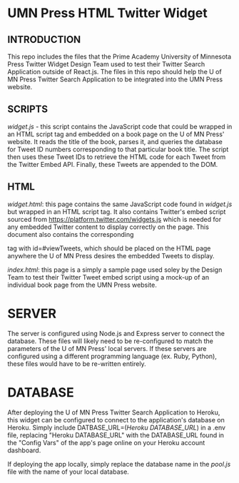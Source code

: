 # UMN Press HTML Twitter Widget

## INTRODUCTION
This repo includes the files that the Prime Academy University of Minnesota Press Twitter Widget Design Team used to test their Twitter Search Application outside of React.js.  The files in this repo should help the U of MN Press Twitter Search Application to be integrated into the UMN Press website. 

## SCRIPTS
*widget.js* - this script contains the JavaScript code that could be wrapped in an HTML script tag and embedded on a book page on the U of MN Press' website.  It reads the title of the book, parses it, and queries the database for Tweet ID numbers corresponding to that particular book title.  The script then uses these Tweet IDs to retrieve the HTML code for each Tweet from the Twitter Embed API.  Finally, these Tweets are appended to the DOM.


## HTML
*widget.html*: this page contains the same JavaScript code found in *widget.js* but wrapped in an HTML script tag.  It also contains Twitter's embed script sourced from https://platform.twitter.com/widgets.js which is needed for any embedded Twitter content to display correctly on the page.  This document also contains the corresponding <div> tag with id=#viewTweets, which should be placed on the HTML page anywhere the U of MN Press desires the embedded Tweets to display.  

*index.html*: this page is a simply a sample page used soley by the Design Team to test their Twitter Tweet embed script using a mock-up of an individual book page from the UMN Press website.


# SERVER
The server is configured using Node.js and Express server to connect the database.  These files will likely need to be re-configured to match the parameters of the U of MN Press' local servers.  If these servers are configured using a different programming language (ex. Ruby, Python), these files would have to be re-written entirely.


# DATABASE
After deploying the U of MN Press Twitter Search Application to Heroku, this widget can be configured to connect to the application's database on Heroku.  Simply include DATBASE_URL=(*Heroku DATABASE_URL*) in a .env file, replacing "Heroku DATABASE_URL" with the DATABASE_URL found in the "Config Vars" of the app's page online on your Heroku account dashboard.

If deploying the app locally, simply replace the database name in the *pool.js* file with the name of your local database.